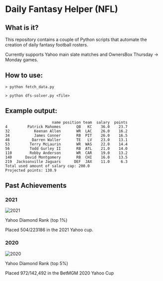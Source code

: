 # Daily Fantasy Helper (NFL)

## What is it?

This repository contains a couple of Python scripts that automate the creation of daily fantasy football rosters.

Currently supports Yahoo main slate matches and OwnersBox Thursday -> Monday games.

## How to use:

`> python fetch_data.py`

`> python dfs-solver.py <file>`

## Example output:
```
                     name position team  salary  points
4         Patrick Mahomes       QB   KC    36.0    23.7
32           Keenan Allen       WR  LAC    26.0    16.2
34           James Conner       RB  PIT    26.0    16.5
46          Darren Waller       TE   LV    23.0    13.1
53         Terry McLaurin       WR  WAS    22.0    14.4
56         Todd Gurley II       RB  ATL    21.0    14.0
110        Robby Anderson       WR  CAR    19.0    13.2
140      David Montgomery       RB  CHI    16.0    13.5
219  Jacksonville Jaguars      DEF  JAX    11.0     6.3
Total used amount of salary cap: 200.0
Projected points: 130.9
```

## Past Achievements
### 2021

![2021](https://user-images.githubusercontent.com/10425301/195481619-48b12822-7c6a-4bd4-a84a-4b0e32d80f1d.png)

Yahoo Diamond Rank (top 1%)

Placed 504/223186 in the 2021 Yahoo cup.

### 2020

![2020](https://user-images.githubusercontent.com/10425301/124058137-c974f680-d9f6-11eb-9a15-3876a86e101e.png)

Yahoo Diamond Rank (top 5%)

Placed 972/142,492 in the BetMGM 2020 Yahoo Cup